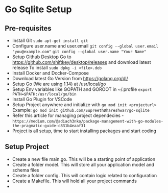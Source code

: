 # Go Sqlite Setup

## Pre-requisites

- Install Git `sudo apt-get install git`
- Configure user.name and user.email
  `git config --global user.email "you@example.com"`
  `git config --global user.name "Your Name"`
- Setup Github Desktop
  Go to https://github.com/shiftkey/desktop/releases and download latest release
  To install `sudo dpkg -i <file>.deb`
- Install Docker and Docker-Compose
- Download latest Go Version from https://golang.org/dl/
- Setup Go (We are using 1.14) at /usr/local/go
- Setup Env variables like GOPATH and GOROOT in ~/.profile
  `export PATH=$PATH:/usr/local/go/bin`
- Install Go Plugin for VSCode
- Setup Project anywhere and initialize with `go mod init <projecturl>` Example: `go mod init github.com/SupreethDhareshwar/go-sqlite`
- Refer this article for managing project dependecies - `https://medium.com/@adiach3nko/package-management-with-go-modules-the-pragmatic-guide-c831b4eaaf31`
- Project is all setup, time to start installing packages and start coding

## Setup Project

- Create a new file main.go. This will be a starting point of application 
- Create a folder model. This will store all your application model and schema files
- Create a folder config. This will contain logic related to configuration
- Create a Makefile. This will hold all your project commands
- 
